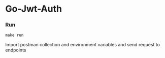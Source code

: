# Go-Jwt-Auth

### Run
```
make run
```
Import postman collection and environment variables and send request to endpoints